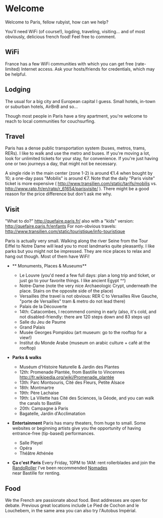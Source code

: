 # Welcome
Welcome to Paris, fellow rubyist, how can we help?

You'll need WiFi (of course!), logding, traveling, visiting... and of most obviously, delicious french food!
Feel free to comment.


## WiFi
France has a few WiFi communities with which you can get free (rate-limited)
Internet access. Ask your hosts/friends for credentials, which may be helpful.


## Lodging
The usual for a big city and European capital I guess.
Small hotels, in-town or suburban hotels, AirBnB and so...

Though most people in Paris have a tiny apartment, you're welcome to reach to local communities for couchsurfing.


## Travel
Paris has a dense public transportation system (buses, metros, trams, RERs).
I like to walk and use the metro and buses.  If you're moving a lot, look for
unlimited tickets for your stay, for convenience.  If you're just having one or
two journeys a day, that might not be necessary.

A single ride in the main center (zone 1-2) is around €1.4 when bought by 10; a
one-day pass "Mobilis" is around €7. Note that the daily "Paris visite" ticket
is more expensive ( http://www.transilien.com/static/tarifs/mobilis vs.
http://www.ratp.fr/en/ratp/r_61654/parisvisite/ ). There might be a good reason
for the price difference but don't ask me why.


## Visit
"What to do?" http://quefaire.paris.fr/ also with a "kids" version: http://quefaire.paris.fr/enfants
For non-obvious travels: http://www.transilien.com/static/touristique/info-touristique

Paris is actually very small.
Walking along the river Seine from the Tour Eiffel to Notre Dame will lead you to most landmarks quite pleasantly.
I like parks but you might not be impressed. They are nice places to relax and hang out though. Most of them have WiFi!

* ** Monuments, Places & Museums**
  - Le Louvre (you'd need a few full days: plan a long trip and ticket, or just go to your favorite things. I like ancient Egypt ^^)
  - Notre-Dame (note the very nice Archaeologic Crypt, underneath the place. Stairs on the opposite side of the place)
  - Versailles (the travel is not obvious: RER C to Versailles Rive Gauche, "porte de Versailles" tram & metro do not lead there)
  - Palais de la Découverte
  - 14th: Catacombes, I recommend coming in early (also, it's cold, and not disabled-friendly: there are 120 steps down and 83 steps up)
  - Salle du Jeu de Paume
  - Grand Palais
  - Musée Georges Pompidou (art museum: go to the rooftop for a view!)
  - Institut du Monde Arabe (museum on arabic culture + café at the rooftop)

* **Parks & walks**
  - Muséum d'Histoire Naturelle & Jardin des Plantes
  - 12th: Promenade Plantée, from Bastille to Vincennes http://fr.wikipedia.org/wiki/Promenade_plantée
  - 13th: Parc Montsouris, Cité des Fleurs, Petite Alsace
  - 18th: Montmartre
  - 19th: Père Lachaise
  - 19th: La Villette has Cité des Sciences, la Géode, and you can walk the canals to Bastille
  - 20th: Campagne à Paris
  - Bagatelle, Jardin d'Acclimatation

* **Entertainment**
Paris has many theaters, from huge to small. Some websites or beginning artists give you the opportunity of having entrance-free (tip-based) performances.
  - Salle Pleyel
  - Opéra
  - Théâtre Athénée

* **Ça c'est Paris**
Every Friday, 10PM to 1AM: rent rollerblades and join the [RandoRoller](http://pari-roller.com/la-randonnee/point-de-rendez-vous/)
I've been recommended [Nomades](http://www.nomadeshop.com/Location-de-roller.html#/page/Location/)  
near Bastille for renting.



## Food
We the French are passionate about food. Best addresses are open for debate.
Previous great locations include Le Pied de Cochon and le Louchebem, in the
same area you can also try l'Autobus Impérial.

